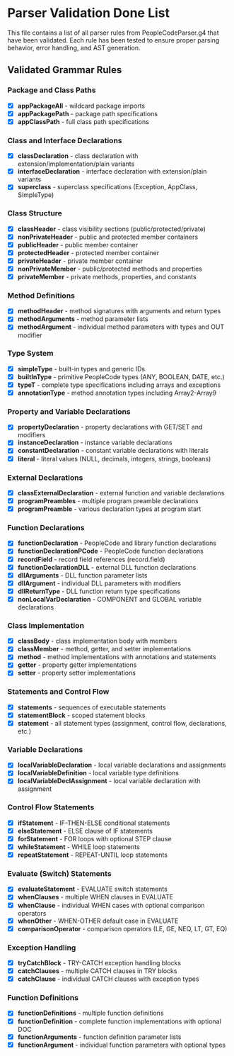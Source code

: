 # Parser Validation Done List

This file contains a list of all parser rules from PeopleCodeParser.g4 that have been validated. Each rule has been tested to ensure proper parsing behavior, error handling, and AST generation.

## Validated Grammar Rules

### Package and Class Paths
- [x] **appPackageAll** - wildcard package imports
- [x] **appPackagePath** - package path specifications
- [x] **appClassPath** - full class path specifications

### Class and Interface Declarations
- [x] **classDeclaration** - class declaration with extension/implementation/plain variants
- [x] **interfaceDeclaration** - interface declaration with extension/plain variants
- [x] **superclass** - superclass specifications (Exception, AppClass, SimpleType)

### Class Structure
- [x] **classHeader** - class visibility sections (public/protected/private)
- [x] **nonPrivateHeader** - public and protected member containers
- [x] **publicHeader** - public member container
- [x] **protectedHeader** - protected member container
- [x] **privateHeader** - private member container
- [x] **nonPrivateMember** - public/protected methods and properties
- [x] **privateMember** - private methods, properties, and constants

### Method Definitions
- [x] **methodHeader** - method signatures with arguments and return types
- [x] **methodArguments** - method parameter lists
- [x] **methodArgument** - individual method parameters with types and OUT modifier

### Type System
- [x] **simpleType** - built-in types and generic IDs
- [x] **builtInType** - primitive PeopleCode types (ANY, BOOLEAN, DATE, etc.)
- [x] **typeT** - complete type specifications including arrays and exceptions
- [x] **annotationType** - method annotation types including Array2-Array9

### Property and Variable Declarations
- [x] **propertyDeclaration** - property declarations with GET/SET and modifiers
- [x] **instanceDeclaration** - instance variable declarations
- [x] **constantDeclaration** - constant variable declarations with literals
- [x] **literal** - literal values (NULL, decimals, integers, strings, booleans)

### External Declarations
- [x] **classExternalDeclaration** - external function and variable declarations
- [x] **programPreambles** - multiple program preamble declarations
- [x] **programPreamble** - various declaration types at program start

### Function Declarations
- [x] **functionDeclaration** - PeopleCode and library function declarations
- [x] **functionDeclarationPCode** - PeopleCode function declarations
- [x] **recordField** - record field references (record.field)
- [x] **functionDeclarationDLL** - external DLL function declarations
- [x] **dllArguments** - DLL function parameter lists
- [x] **dllArgument** - individual DLL parameters with modifiers
- [x] **dllReturnType** - DLL function return type specifications
- [x] **nonLocalVarDeclaration** - COMPONENT and GLOBAL variable declarations

### Class Implementation
- [x] **classBody** - class implementation body with members
- [x] **classMember** - method, getter, and setter implementations
- [x] **method** - method implementations with annotations and statements
- [x] **getter** - property getter implementations
- [x] **setter** - property setter implementations

### Statements and Control Flow
- [x] **statements** - sequences of executable statements
- [x] **statementBlock** - scoped statement blocks
- [x] **statement** - all statement types (assignment, control flow, declarations, etc.)

### Variable Declarations
- [x] **localVariableDeclaration** - local variable declarations and assignments
- [x] **localVariableDefinition** - local variable type definitions
- [x] **localVariableDeclAssignment** - local variable declaration with assignment

### Control Flow Statements
- [x] **ifStatement** - IF-THEN-ELSE conditional statements
- [x] **elseStatement** - ELSE clause of IF statements
- [x] **forStatement** - FOR loops with optional STEP clause
- [x] **whileStatement** - WHILE loop statements
- [x] **repeatStatement** - REPEAT-UNTIL loop statements

### Evaluate (Switch) Statements
- [x] **evaluateStatement** - EVALUATE switch statements
- [x] **whenClauses** - multiple WHEN clauses in EVALUATE
- [x] **whenClause** - individual WHEN cases with optional comparison operators
- [x] **whenOther** - WHEN-OTHER default case in EVALUATE
- [x] **comparisonOperator** - comparison operators (LE, GE, NEQ, LT, GT, EQ)

### Exception Handling
- [x] **tryCatchBlock** - TRY-CATCH exception handling blocks
- [x] **catchClauses** - multiple CATCH clauses in TRY blocks
- [x] **catchClause** - individual CATCH clauses with exception types

### Function Definitions
- [x] **functionDefinitions** - multiple function definitions
- [x] **functionDefinition** - complete function implementations with optional DOC
- [x] **functionArguments** - function definition parameter lists
- [x] **functionArgument** - individual function parameters with optional types